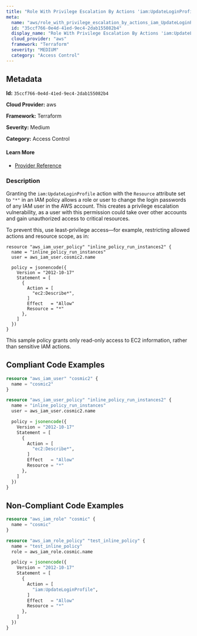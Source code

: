 ```yaml
---
title: "Role With Privilege Escalation By Actions 'iam:UpdateLoginProfile'"
meta:
  name: "aws/role_with_privilege_escalation_by_actions_iam_UpdateLoginProfile"
  id: "35ccf766-0e4d-41ed-9ec4-2dab155082b4"
  display_name: "Role With Privilege Escalation By Actions 'iam:UpdateLoginProfile'"
  cloud_provider: "aws"
  framework: "Terraform"
  severity: "MEDIUM"
  category: "Access Control"
---
```

## Metadata

**Id:** `35ccf766-0e4d-41ed-9ec4-2dab155082b4`

**Cloud Provider:** aws

**Framework:** Terraform

**Severity:** Medium

**Category:** Access Control

#### Learn More

 - [Provider Reference](https://registry.terraform.io/providers/hashicorp/aws/latest/docs/resources/iam_role_policy#policy)

### Description

 Granting the `iam:UpdateLoginProfile` action with the `Resource` attribute set to `"*"` in an IAM policy allows a role or user to change the login passwords of any IAM user in the AWS account. This creates a privilege escalation vulnerability, as a user with this permission could take over other accounts and gain unauthorized access to critical resources. 

To prevent this, use least-privilege access—for example, restricting allowed actions and resource scope, as in:

```
resource "aws_iam_user_policy" "inline_policy_run_instances2" {
  name = "inline_policy_run_instances"
  user = aws_iam_user.cosmic2.name

  policy = jsonencode({
    Version = "2012-10-17"
    Statement = [
      {
        Action = [
          "ec2:Describe*",
        ]
        Effect   = "Allow"
        Resource = "*"
      },
    ]
  })
}
```
This sample policy grants only read-only access to EC2 information, rather than sensitive IAM actions.


## Compliant Code Examples
```terraform
resource "aws_iam_user" "cosmic2" {
  name = "cosmic2"
}

resource "aws_iam_user_policy" "inline_policy_run_instances2" {
  name = "inline_policy_run_instances"
  user = aws_iam_user.cosmic2.name

  policy = jsonencode({
    Version = "2012-10-17"
    Statement = [
      {
        Action = [
          "ec2:Describe*",
        ]
        Effect   = "Allow"
        Resource = "*"
      },
    ]
  })
}

```
## Non-Compliant Code Examples
```terraform
resource "aws_iam_role" "cosmic" {
  name = "cosmic"
}

resource "aws_iam_role_policy" "test_inline_policy" {
  name = "test_inline_policy"
  role = aws_iam_role.cosmic.name

  policy = jsonencode({
    Version = "2012-10-17"
    Statement = [
      {
        Action = [
          "iam:UpdateLoginProfile",
        ]
        Effect   = "Allow"
        Resource = "*"
      },
    ]
  })
}



```